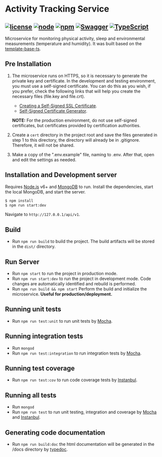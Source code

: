 # Activity Tracking Service
[![license](https://img.shields.io/github/license/mashape/apistatus.svg)](https://github.com/LIBE-NUTES/template-base-ts/blob/master/LICENSE) [![node](https://img.shields.io/badge/node-v11.10.0-blue.svg)](https://nodejs.org/) [![npm](https://img.shields.io/badge/npm-v6.7.0-blue.svg)](https://nodejs.org/) [![Swagger](https://img.shields.io/badge/swagger-v3.0-green.svg?longCache=true&style=flat)](https://swagger.io/) [![TypeScript](https://badges.frapsoft.com/typescript/love/typescript.png?v=101)](https://www.typescriptlang.org/)
--

Microservice for monitoring physical activity, sleep and environmental measurements (temperature and humidity).
It was built based on the [template-base-ts](https://github.com/nutes-uepb/template-base-ts).

## Pre Installation
1. The microservice runs on HTTPS, so it is necessary to generate the private key and certificate. In the development and testing environment, you must use a self-signed certificate. You can do this as you wish, if you prefer, check the following links that will help you create the necessary files (file.key and file.crt).
    - [Creating a Self-Signed SSL Certificate](https://pages.github.com/https://devcenter.heroku.com/articles/ssl-certificate-self).
    - [Self-Signed Certificate Generator](http://www.selfsignedcertificate.com/).
    
    **NOTE:** For the production environment, do not use self-signed certificates, but certificates provided by certification authorities.

2. Create a `cert` directory in the project root and save the files generated in step 1 to this directory, the directory will already be in .gitignore. Therefore, it will not be shared. 
   
3. Make a copy of the ".env.example" file, naming to .env. After that, open and edit the settings as needed.

## Installation and Development server
Requires [Node.js](https://nodejs.org/) v6+ and [MongoDB](https://www.mongodb.com) to run.
Install the dependencies, start the local MongoDB, and start the server.
```sh
$ npm install
$ npm run start:dev
```
Navigate to `http://127.0.0.1/api/v1`.

## Build
- Run `npm run build` to build the project. The build artifacts will be stored in the `dist/` directory.

## Run Server
- Run `npm start` to run the project in production mode.
- Run `npm run start:dev` to run the project in development mode. Code changes are automatically identified and rebuild is performed.
- Run `npm run build && npm start` Perform the build and initialize the microservice. **Useful for production/deployment.**

## Running unit tests
- Run `npm run test:unit` to run unit tests by [Mocha](https://mochajs.org/).

## Running integration tests
- Run `mongod`
- Run `npm run test:integration` to run integration tests by [Mocha](https://mochajs.org/).

## Running test coverage
- Run `npm run test:cov` to run code coverage tests by [Instanbul](https://istanbul.js.org/).

## Running all tests
- Run `mongod`
- Run `npm run test` to run unit testing, integration and coverage by [Mocha](https://mochajs.org/) and [Instanbul](https://istanbul.js.org/).

## Generating code documentation
- Run `npm run build:doc` the html documentation will be generated in the /docs directory by [typedoc](https://typedoc.org/).
